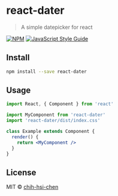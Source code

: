 # react-dater

> A simple datepicker for react

[![NPM](https://img.shields.io/npm/v/react-dater.svg)](https://www.npmjs.com/package/react-dater) [![JavaScript Style Guide](https://img.shields.io/badge/code_style-standard-brightgreen.svg)](https://standardjs.com)

## Install

```bash
npm install --save react-dater
```

## Usage

```jsx
import React, { Component } from 'react'

import MyComponent from 'react-dater'
import 'react-dater/dist/index.css'

class Example extends Component {
  render() {
    return <MyComponent />
  }
}
```

## License

MIT © [chih-hsi-chen](https://github.com/chih-hsi-chen)
